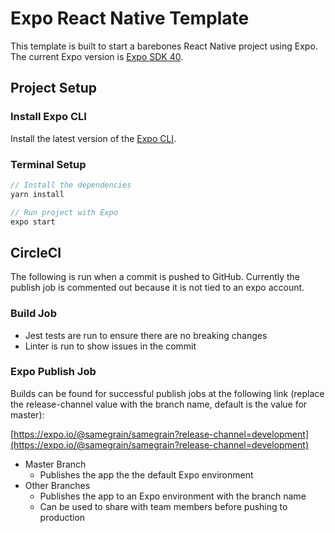 # Expo React Native Template

This template is built to start a barebones React Native project using Expo.
The current Expo version is [Expo SDK 40](https://blog.expo.io/expo-sdk-40-is-now-available-d4d73e67da33).

## Project Setup
### Install Expo CLI
Install the latest version of the [Expo CLI](https://docs.expo.io/versions/latest/get-started/installation/).
### Terminal Setup
```javascript
// Install the dependencies
yarn install

// Run project with Expo
expo start
```

## CircleCI
The following is run when a commit is pushed to GitHub. Currently the publish job is commented out because it is not tied to an expo account.
### Build Job
* Jest tests are run to ensure there are no breaking changes
* Linter is run to show issues in the commit 

### Expo Publish Job
Builds can be found for successful publish jobs at the following link (replace the release-channel value with the branch name, default is the value for master):

[https://expo.io/@samegrain/samegrain?release-channel=development](https://expo.io/@samegrain/samegrain?release-channel=development)

* Master Branch
  * Publishes the app the the default Expo environment
* Other Branches
  * Publishes the app to an Expo environment with the branch name
  * Can be used to share with team members before pushing to production
